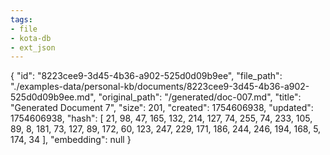 ```yaml
---
tags:
- file
- kota-db
- ext_json
---
```

{
  "id": "8223cee9-3d45-4b36-a902-525d0d09b9ee",
  "file_path": "./examples-data/personal-kb/documents/8223cee9-3d45-4b36-a902-525d0d09b9ee.md",
  "original_path": "/generated/doc-007.md",
  "title": "Generated Document 7",
  "size": 201,
  "created": 1754606938,
  "updated": 1754606938,
  "hash": [
    21,
    98,
    47,
    165,
    132,
    214,
    127,
    74,
    255,
    74,
    233,
    105,
    89,
    8,
    181,
    73,
    127,
    89,
    172,
    60,
    123,
    247,
    229,
    171,
    186,
    244,
    246,
    194,
    168,
    5,
    174,
    34
  ],
  "embedding": null
}